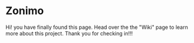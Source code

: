 # Zonimo
Hi! you have finally found this page.
Head over the the "Wiki" page to learn more about this project.
Thank you for checking in!!!

